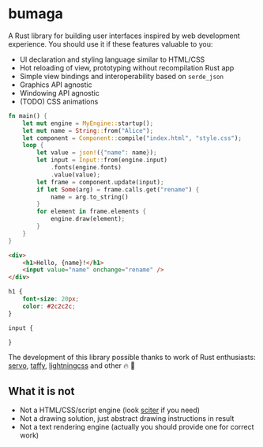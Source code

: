 # bumaga

A Rust library for building user interfaces inspired by web development experience.
You should use it if these features valuable to you:

+ UI declaration and styling language similar to HTML/CSS
+ Hot reloading of view, prototyping without recompilation Rust app
+ Simple view bindings and interoperability based on `serde_json`
+ Graphics API agnostic
+ Windowing API agnostic
+ (TODO) CSS animations

```rust
fn main() {
    let mut engine = MyEngine::startup();
    let mut name = String::from("Alice");
    let component = Component::compile("index.html", "style.css");
    loop {
        let value = json!({"name": name});
        let input = Input::from(engine.input)
            .fonts(engine.fonts)
            .value(value);
        let frame = component.update(input);
        if let Some(arg) = frame.calls.get("rename") {
            name = arg.to_string()
        }
        for element in frame.elements {
            engine.draw(element);
        }
    }
}
```

```html
<div>
    <h1>Hello, {name}!</h1>
    <input value="name" onchange="rename" />
</div>
```

```css
h1 {
    font-size: 20px;
    color: #2c2c2c;
}

input {

}
```

The development of this library possible thanks to work of Rust enthusiasts: 
[servo](https://github.com/servo/servo), 
[taffy](https://github.com/DioxusLabs/taffy), 
[lightningcss](https://github.com/parcel-bundler/lightningcss) and other 🔥 🚀

## What it is not

+ Not a HTML/CSS/script engine (look [sciter](https://github.com/sciter-sdk/rust-sciter) if you need)
+ Not a drawing solution, just abstract drawing instructions in result
+ Not a text rendering engine (actually you should provide one for correct work)
